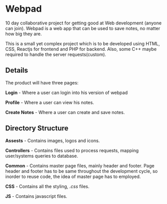 # Webpad
10 day collaborative project for getting good at Web development (anyone can join). Webpad is a web app that can be used to save notes, no matter how big they are. 

This is a small yet complex project which is to be developed using HTML, CSS, Reactjs for frontend and PHP for backend. Also, some C++ maybe required to handle the server requests(custom).

## Details
The product will have three pages:

**Login** -  Where a user can login into his version  of webpad

**Profile** - Where a user can view his notes.

**Create Notes** - Where a user can create and save notes.

## Directory Structure
**Assests** - Contains images, logos and icons.

**Controllers** - Contains files used to process requests, mapping user/systems queries to database.

**Common** - Contains master page files, mainly header and footer. Page header and footer has to be same throughout the development cycle, so inorder to reuse code, the idea of master page has to employed.

**CSS** -  Contains all the styling, *.css* files.

**JS** - Contains javascript files.


